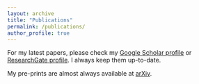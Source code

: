 ```yaml
---
layout: archive
title: "Publications"
permalink: /publications/
author_profile: true
---
```


For my latest papers, please check my [Google Scholar profile](https://scholar.google.com/citations?user=4yzonSsAAAAJ&hl) or [ResearchGate profile](https://www.researchgate.net/profile/Murilo_Marinho). I always keep them up-to-date.

My pre-prints are almost always available at [arXiv](https://arxiv.org/search/cs?searchtype=author&query=Marinho%2C+M+M).

<script src="https://bibbase.org/show?bib=https%3A%2F%2Fmmmarinho.github.io%2Ffiles%2Fmurilomarinho.bib&jsonp=1&group0=type"></script> 
